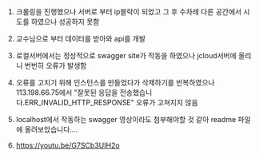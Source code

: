 1. 크롤링을 진행했으나 서버로 부터 ip블락이 되었고 그 후 수차례 다른 공간에서 시도를 하였으나 성공하지 못함
   
2. 교수님으로 부터 데이터를 받아와 api를 개발
   
3. 로컬서버에서는 정상적으로 swagger site가 작동을 하였으나 jcloud서버에 올리니 번번히 오류가 발생함
   
4. 오류를 고치기 위해 인스턴스를 만들었다가 삭제하기를 반복하였으나 113.198.66.75에서 "잘못된 응답을 전송했습니다.ERR_INVALID_HTTP_RESPONSE" 오류가 고쳐지지 않음
   
5. localhost에서 작동하는 swagger 영상이라도 첨부해야할 것 같아 readme 파일에 올려보았습니다....
    
6. https://youtu.be/G7SCb3UIH2o
